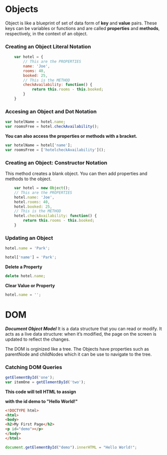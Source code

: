 # Objects
Object is like a blueprint of set of data form of **key** and **value** pairs. These keys can be variables or functions and are called **properties** and **methods**, respectively, in the context of an object.

### Creating an Object Literal Notation

```javascript
    var hotel = {
        // This are the PROPERTIES
        name: 'Joe',
        rooms: 40,
        booked: 25,
        // This is the METHOD
        checkAvailability: function() {
            return this.rooms - this.booked;
        }
    }
```

### Accesing an Object and Dot Notation

```javascript
var hotelName = hotel.name;
var roomsFree = hotel.checkAvailability();
```

**You can also access the properties or methods with a bracket.**

```javascript
var hotelName = hotel['name'];
var roomsFree = ['hotelcheckAvailability']();
```

### Creating an Object: Constructor Notation

This method creates a blank object. You can then add properties and methods to the object.

```javascript
    var hotel = new Object();
    // This are the PROPERTIES
    hotel.name: 'Joe',
    hotel.rooms: 40,
    hotel.booked: 25,
    // This is the METHOD
    hotel.checkAvailability: function() {
        return this.rooms - this.booked;
    }
```

### Updating an Object

```javascript
hotel.name = 'Park';
```

```javascript
hotel['name'] = 'Park';
```

**Delete a Property**

```javascript
delete hotel.name;
```

**Clear Value or Property**

```javascript
hotel.name = '';
```

# DOM
***Document Object Model***
It is a data structure that you can read or modify. It acts as a live data structure: when it’s modified, the page on the screen is updated to reflect the changes.<br />

The DOM is orginized like a tree. The Objects have properties such as parentNode and childNodes which it can be use to navigate to the tree.

### Catching DOM Queries

```javascript
getElementById('one');
var itemOne = getElementById('two');
```

**This code will tell HTML to assign <p> with the id demo to "Hello World!"**

```html
<!DOCTYPE html>
<html>
<body>
<h2>My First Page</h2>
<p id="demo"></p>
</body>
</html>
```

```javascript
document.getElementById("demo").innerHTML = "Hello World!";
```

